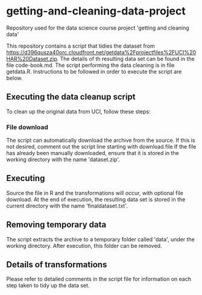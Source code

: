 # getting-and-cleaning-data-project
Repository used for the data science course project 'getting and cleaning data'


This repository contains a script that tidies the dataset from https://d396qusza40orc.cloudfront.net/getdata%2Fprojectfiles%2FUCI%20HAR%20Dataset.zip.
The details of th resulting data set can be found in the file code-book.md.
The script performing the data cleaning is in file getdata.R. Instructions to be followed in order to execute the script are below.

## Executing the data cleanup script
To clean up the original data from UCI, follow these steps:

### File download
The script can automatically download the archive from the source. If this is not desired, comment out the script line starting with download.file
If the file has already been manually downloaded, ensure that it is stored in the working directory with the name 'dataset.zip'.

## Executing
Source the file in R and the transformations will occur, with optional file download.
At the end of execution, the resulting data set is stored in the current directory with the name 'finaldataset.txt'.

## Removing temporary data
The script extracts the archive to a temporary folder called 'data', under the working directory. After execution, this folder can be removed.


## Details of transformations
Please refer to detailed comments in the script file for information on each step taken to tidy up the data set.
